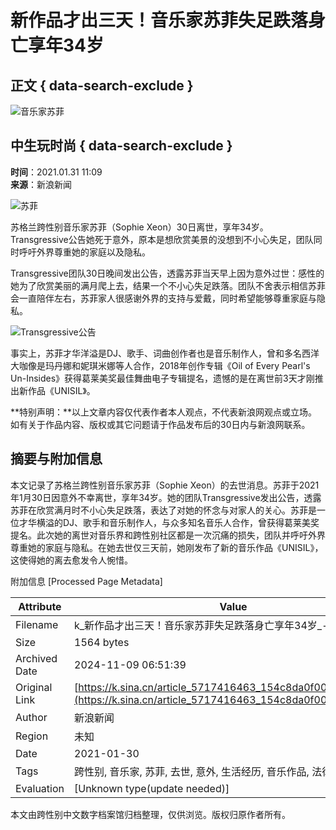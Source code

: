 # 新作品才出三天！音乐家苏菲失足跌落身亡享年34岁

## 正文 { data-search-exclude }


![音乐家苏菲](https://n.sinaimg.cn/sinacn10203/360/w180h180/20191010/2fde-ifrwayx3356156.jpg)

## 中生玩时尚 { data-search-exclude }

**时间**：2021.01.31 11:09  
**来源**：新浪新闻

![苏菲](http://k.sinaimg.cn/n/sinakd10111/130/w598h332/20210131/7e0d-kiksqxh2616650.jpg/w700d1q75cms.jpg)

苏格兰跨性别音乐家苏菲（Sophie Xeon）30日离世，享年34岁。Transgressive公告她死于意外，原本是想欣赏美景的没想到不小心失足，团队同时呼吁外界尊重她的家庭以及隐私。

Transgressive团队30日晚间发出公告，透露苏菲当天早上因为意外过世：感性的她为了欣赏美丽的满月爬上去，结果一个不小心失足跌落。团队不舍表示相信苏菲会一直陪伴左右，苏菲家人很感谢外界的支持与爱戴，同时希望能够尊重家庭与隐私。

![Transgressive公告](http://k.sinaimg.cn/n/sinakd10111/85/w439h446/20210131/89ae-kiksqxh2617707.jpg/w700d1q75cms.jpg)

事实上，苏菲才华洋溢是DJ、歌手、词曲创作者也是音乐制作人，曾和多名西洋大咖像是玛丹娜和妮琪米娜等人合作，2018年创作专辑《Oil of Every Pearl's Un-Insides》获得葛莱美奖最佳舞曲电子专辑提名，遗憾的是在离世前3天才刚推出新作品《UNISIL》。

**特别声明：**以上文章内容仅代表作者本人观点，不代表新浪网观点或立场。如有关于作品内容、版权或其它问题请于作品发布后的30日内与新浪网联系。

## 摘要与附加信息

<!-- tcd_abstract -->
本文记录了苏格兰跨性别音乐家苏菲（Sophie Xeon）的去世消息。苏菲于2021年1月30日因意外不幸离世，享年34岁。她的团队Transgressive发出公告，透露苏菲在欣赏满月时不小心失足跌落，表达了对她的怀念与对家人的关心。苏菲是一位才华横溢的DJ、歌手和音乐制作人，与众多知名音乐人合作，曾获得葛莱美奖提名。此次她的离世对音乐界和跨性别社区都是一次沉痛的损失，团队并呼吁外界尊重她的家庭与隐私。在她去世仅三天前，她刚发布了新的音乐作品《UNISIL》，这使得她的离去愈发令人惋惜。
<!-- tcd_abstract_end -->

附加信息 [Processed Page Metadata]

| Attribute       | Value                                  |
|-----------------|----------------------------------------|
| Filename        | k_新作品才出三天！音乐家苏菲失足跌落身亡享年34岁_-_新浪.md                             |
| Size            | 1564 bytes                           |
| Archived Date   | 2024-11-09 06:51:39                             |
| Original Link   | [https://k.sina.cn/article_5717416463_154c8da0f00100t1rk.html](https://k.sina.cn/article_5717416463_154c8da0f00100t1rk.html)                       |
| Author          | 新浪新闻                               |
| Region          | 未知                               |
| Date            | 2021-01-30                                 |
| Tags            | 跨性别, 音乐家, 苏菲, 去世, 意外, 生活经历, 音乐作品, 法律政策                                 |
| Evaluation            | [Unknown type(update needed)]                                 |
<!-- tcd_table_end -->

本文由跨性别中文数字档案馆归档整理，仅供浏览。版权归原作者所有。
